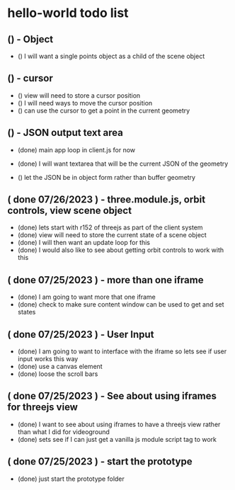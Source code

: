 # hello-world todo list

## () - Object
* () I will want a single points object as a child of the scene object

## () - cursor
* () view will need to store a cursor position
* () I will need ways to move the cursor position
* () can use the cursor to get a point in the current geometry

## () - JSON output text area
* (done) main app loop in client.js for now
* (done) I will want textarea that will be the current JSON of the geometry


* () let the JSON be in object form rather than buffer geometry

<!-- DONE -->

## ( done 07/26/2023 ) - three.module.js, orbit controls, view scene object
* (done) lets start with r152 of threejs as part of the client system
* (done) view will need to store the current state of a scene object
* (done) I will then want an update loop for this
* (done) I would also like to see about getting orbit controls to work with this

## ( done 07/25/2023 ) - more than one iframe
* (done) I am going to want more that one iframe
* (done) check to make sure content window can be used to get and set states

## ( done 07/25/2023 ) - User Input
* (done) I am going to want to interface with the iframe so lets see if user input works this way
* (done) use a canvas element
* (done) loose the scroll bars

## ( done 07/25/2023 ) - See about using iframes for threejs view
* (done) I want to see about using iframes to have a threejs view rather than what I did for videoground
* (done) sets see if I can just get a vanilla js module script tag to work

## ( done 07/25/2023 ) - start the prototype
* (done) just start the prototype folder